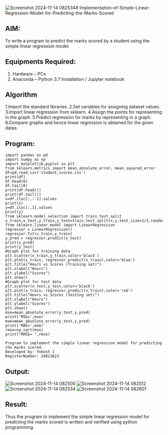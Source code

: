![Screenshot 2024-11-14 082534](https://github.com/user-attachments/assets/de20a1ef-1612-4132-a55e-1d3b2cf3e597)# Implementation-of-Simple-Linear-Regression-Model-for-Predicting-the-Marks-Scored

## AIM:
To write a program to predict the marks scored by a student using the simple linear regression model.

## Equipments Required:
1. Hardware – PCs
2. Anaconda – Python 3.7 Installation / Jupyter notebook

## Algorithm
1.Import the standard libraries.
2.Set variables for assigning dataset values.
3.Import linear regression from sklearn.
4.Assign the points for representing in the graph.
5.Predict regression for marks by representing in a graph.
6.Compare graphs and hence linear regression is obtained for the given datas.

## Program:
```
import pandas as pd
import numpy as np
import matplotlib.pyplot as plt
from sklearn.metrics import mean_absolute_error, mean_squared_error
df=pd.read_csv('student_scores.csv')
print(df)
df.head(0)
df.tail(0)
print(df.head())
print(df.tail())
x=df.iloc[:,:-1].values
print(x)
y=df.iloc[:,1].values
print(y)
from sklearn.model_selection import train_test_split
x_train,x_test,y_train,y_test=train_test_split(x,y,test_size=1/3,random_state=0)
from sklearn.linear_model import LinearRegression
regressor = LinearRegression()
regressor.fit(x_train,y_train)
y_pred = regressor.predict(x_test)
print(y_pred)
print(y_test)
#Graph plot for training data
plt.scatter(x_train,y_train,color='black')
plt.plot(x_train, regressor.predict(x_train),color='blue') 
plt.title("Hours vs Scores (Training set)")
plt.xlabel("Hours")
plt.ylabel("Scores")
plt.show()
#Graph plot for test data
plt.scatter(x_test,y_test,color='black')
plt.plot(x_train, regressor.predict(x_train),color='red')
plt.title("Hours vs Scores (Testing set)")
plt.xlabel("Hours")
plt.ylabel("Scores")
plt.show()
mse=mean_absolute_error(y_test,y_pred)
print('MSE=',mse)
mae=mean_absolute_error(y_test,y_pred)
print('MAE=',mae)
rmse=np.sqrt(mse)
print("RMSE= ",rmse)
```
```
Program to implement the simple linear regression model for predicting the marks scored.
Developed by: Yokesh I
RegisterNumber: 24013623 

```

## Output:
![Screenshot 2024-11-14 082500](https://github.com/user-attachments/assets/d4d2c901-2c90-47e6-a29b-1d3884c4f933)
![Screenshot 2024-11-14 082512](https://github.com/user-attachments/assets/72b36a03-9e42-4ac1-9888-4d3b7e3bf267)
![Screenshot 2024-11-14 082534](https://github.com/user-attachments/assets/c8472d92-f3b9-4a08-874f-66a9e05963a1)
![Screenshot 2024-11-14 082601](https://github.com/user-attachments/assets/bf01314f-abd0-4d6b-99d7-e9bdefa2ddf4)



## Result:
Thus the program to implement the simple linear regression model for predicting the marks scored is written and verified using python programming.
